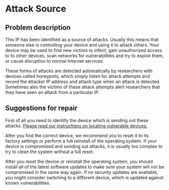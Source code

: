 # Attack Source

## Problem description

This IP has been identified as a source of attacks. Usually this means that someone else is controlling your device and using it to attack others. Your device may be used to find new victims to infect, gain unauthorized access to to other devices, scan networks for vulnerabilities and try to exploit them, or cause disruption to normal Internet services.

These forms of attacks are detected automatically by researchers with devices called honeypots, which simply listen for attack attempts and record the attacker IP address and attack type when an attack is detected. Sometimes also the victims of these attack attempts alert researchers that they have seen an attack from a particular IP. 

## Suggestions for repair

First of all you need to identify the device which is sending out these attacks. [Please read our instructions on locating vulnerable devices.](../locate.md)

After you find the correct device, we recommend you to reset it to its factory settings or perform a full reinstall of the operating system. If your device is compromised and sending out attacks, it is usually too complex to try to clean the system without a full reset. 

After you reset the device or reinstall the operating system, you should install all of the latest software updates to make sure your system will not be compromised in the same way again. If no security updates are available, you might consider switching to a different device, which is updated against known vulnerabilities.
